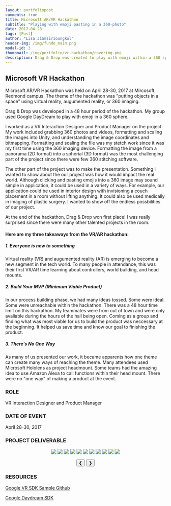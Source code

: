 ```yaml
---
layout: portfoliopost
comments: true
title: Microsoft AR/VR Hackathon
subtitle: "Playing with emoji pasting in a 360-photo"
date: 2017-04-28
tags: [Post]
author: "Lisa Jiamsirioungkul"
header-img: /img/fundo_main.png
modal-id: 3
thumbnail: /img/portfolio/vr-hackathon/coverimg.png
description: Drag & Drop was created to play with emoji within a 360 space. 
---
```

## Microsoft VR Hackathon

Microsoft AR/VR Hackathon was held on April 28-30, 2017 at Mircosoft, Redmond campus. The theme of the hackathon was "putting objects in a space" using virtual reality, augumented reality, or 360 imaging.

Drag & Drop was developed in a 48 hour period of the hackathon. My group used Google DayDream to play with emoji in a 360 sphere. 

I worked as a VR Interaction Designer and Product Manager on the project. My work included grabbing 360 photos and videos, formatting and scaling the images into Unity, and understanding the image coordinates and bitmapping. Formatting and scaling the file was my stetch work since it was my first time using the 360 imaging device. Formatting the image from a panorama (2D format) into a spherial (3D format) was the most challenging part of the project since there were few 360 stitching software. 

The other part of the project was to make the presentation. Something I wanted to show about the our project was how it would impact the real world. Although clicking and pasting emojis into a 360 image may sound simple in application, it could be used in a variety of ways. For example, our application could be used in interior design with invisioning a couch placement in a room without lifting anything. It could also be used medically in imaging of plastic surgery. I wanted to show off the endless possbilities of our project.

At the end of the hackathon, Drag & Drop won first place! I was really surprised since there were many other talented projects in the room.  


#### Here are my three takeaways from the VR/AR hackathon:


##### 1. Everyone is new to something

Virtual reality (VR) and augumented reality (AR) is emerging to become a new segment in the tech world. To many people in attendance, this was their first VR/AR time learning about controllers, world building, and head mounts.

##### 2. Build Your MVP (Minimum Viable Product)
In our process building phase, we had many ideas tossed. Some were ideal. Some were unreachable within the hackathon. There was a 48 hour time limit on this hackathon. My teammates were from out of town and were only avaliable during the hours of the hall being open. Coming as a group and finding what was most viable for us to build the product was neccessary at the beginning. It helped us save time and know our goal to finishing the product.

##### 3. There's No One Way

As many of us presented our work, it became apparents how one theme can create many ways of reaching the theme. Many attendees used Microsoft Hololens as project headmount. Some teams had the amazing idea to use Amazon Alexa to call functions within their head mount. There were no "one way" of making a product at the event. 

### ROLE
VR Interaction Designer and Product Manager

### DATE OF EVENT
April 28-30, 2017

### PROJECT DELIVERABLE

<div class="w3-content w3-display-container" style="text-align: center;">
  <img class="mySlides" src="/img/portfolio/vr-hackathon/page1.png" style="width=718px">
  <img class="mySlides" src="/img/portfolio/vr-hackathon/page2.png" style="width=718px">
  <img class="mySlides" src="/img/portfolio/vr-hackathon/page3.png" style="width=718px">
  <img class="mySlides" src="/img/portfolio/vr-hackathon/page4.png" style="width=718px">
  <img class="mySlides" src="/img/portfolio/vr-hackathon/page5.png" style="width=718px">
  <img class="mySlides" src="/img/portfolio/vr-hackathon/page6.png" style="width=718px">
  <img class="mySlides" src="/img/portfolio/vr-hackathon/page7.png" style="width=718px">
  <img class="mySlides" src="/img/portfolio/vr-hackathon/page8.png" style="width=718px">
  <img class="mySlides" src="/img/portfolio/vr-hackathon/page9.png" style="width=718px">
  <img class="mySlides" src="/img/portfolio/vr-hackathon/page10.png" style="width=718px">
  <img class="mySlides" src="/img/portfolio/vr-hackathon/page11.png" style="width=718px">

  <button class="w3-button w3-black w3-display-left" onclick="plusDivs(-1)">&#10094;</button>
  <button class="w3-button w3-black w3-display-right" onclick="plusDivs(1)">&#10095;</button>
</div>

<script>
var slideIndex = 1;
showDivs(slideIndex);

function plusDivs(n) {
  showDivs(slideIndex += n);
}

function showDivs(n) {
  var i;
  var x = document.getElementsByClassName("mySlides");
  if (n > x.length) {slideIndex = 1}    
  if (n < 1) {slideIndex = x.length}
  for (i = 0; i < x.length; i++) {
     x[i].style.display = "none";  
  }
  x[slideIndex-1].style.display = "block";  
}
</script>



### RESOURCES

<a href="https://github.com/googlevr/gvr-android-sdk">Google VR SDK Sample Github</a>

<a href="https://developers.google.com/vr/daydream/overview">Google Daydream SDK</a>

